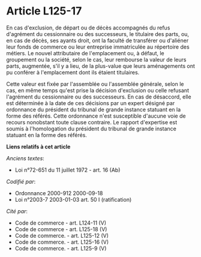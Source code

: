 # Article L125-17

En cas d'exclusion, de départ ou de décès accompagnés du refus d'agrément du cessionnaire ou des successeurs, le titulaire
des parts, ou, en cas de décès, ses ayants droit, ont la faculté de transférer ou d'aliéner leur fonds de commerce ou leur
entreprise immatriculée au répertoire des métiers. Le nouvel attributaire de l'emplacement ou, à défaut, le groupement ou la
société, selon le cas, leur rembourse la valeur de leurs parts, augmentée, s'il y a lieu, de la plus-value que leurs
aménagements ont pu conférer à l'emplacement dont ils étaient titulaires.

Cette valeur est fixée par l'assemblée ou l'assemblée générale, selon le cas, en même temps qu'est prise la décision
d'exclusion ou celle refusant l'agrément du cessionnaire ou des successeurs. En cas de désaccord, elle est déterminée à la
date de ces décisions par un expert désigné par ordonnance du président du tribunal de grande instance statuant en la forme
des référés. Cette ordonnance n'est susceptible d'aucune voie de recours nonobstant toute clause contraire. Le rapport
d'expertise est soumis à l'homologation du président du tribunal de grande instance statuant en la forme des référés.

**Liens relatifs à cet article**

_Anciens textes_:

  - Loi n°72-651 du 11 juillet 1972 - art. 16 (Ab)

_Codifié par_:

  - Ordonnance 2000-912 2000-09-18
  - Loi n°2003-7 2003-01-03 art. 50 I (ratification)

_Cité par_:

  - Code de commerce - art. L124-11 (V)
  - Code de commerce - art. L125-18 (V)
  - Code de commerce. - art. L125-12 (V)
  - Code de commerce. - art. L125-16 (V)
  - Code de commerce. - art. L125-9 (V)
